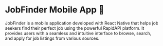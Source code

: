 # JobFinder Mobile App 📱


JobFinder is a  mobile application developed with React Native that helps job seekers find their perfect job using the powerful RapidAPI platform. It provides users with a seamless and intuitive interface to browse, search, and apply for job listings from various sources.
